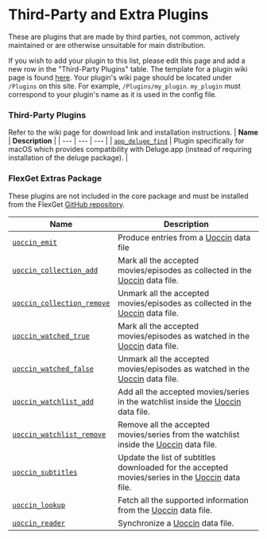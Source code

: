 # Third-Party and Extra Plugins
These are plugins that are made by third parties, not common, actively maintained or are otherwise unsuitable for main distribution.

If you wish to add your plugin to this list, please edit this page and add a new row in the "Third-Party Plugins" table. The template for a plugin wiki page is found [here](/Site/ThirdPartyPluginTemplate). Your plugin's wiki page should be located under `/Plugins` on this site. For example, `/Plugins/my_plugin`. `my_plugin` must correspond to your plugin's name as it is used in the config file.

### Third-Party Plugins
Refer to the wiki page for download link and installation instructions.
| **Name** | **Description** |
| --- | --- | --- |
| [`app_deluge_find`](/Plugins/app_deluge_find) | Plugin specifically for macOS which provides compatibility with Deluge.app (instead of requiring installation of the deluge package). |

### FlexGet Extras Package

These plugins are not included in the core package and must be installed from the FlexGet [GitHub repository](https://github.com/Flexget/extras).

| **Name** | **Description** |
| --- | --- |
| [`uoccin_emit`](/Plugins/uoccin_emit) | Produce entries from a [Uoccin](https://github.com/tarzasai/Uoccin) data file |
| [`uoccin_collection_add`](/Plugins/uoccin_collection) | Mark all the accepted movies/episodes as collected in the [Uoccin](https://github.com/tarzasai/Uoccin) data file. |
| [`uoccin_collection_remove`](/Plugins/uoccin_collection) | Unmark all the accepted movies/episodes as collected in the [Uoccin](https://github.com/tarzasai/Uoccin) data file. |
| [`uoccin_watched_true`](/Plugins/uoccin_watched) | Mark all the accepted movies/episodes as watched in the [Uoccin](https://github.com/tarzasai/Uoccin) data file. |
| [`uoccin_watched_false`](/Plugins/uoccin_watched) | Unmark all the accepted movies/episodes as watched in the [Uoccin](https://github.com/tarzasai/Uoccin) data file. |
| [`uoccin_watchlist_add`](/Plugins/uoccin_watchlist) | Add all the accepted movies/series in the watchlist inside the [Uoccin](https://github.com/tarzasai/Uoccin) data file. |
| [`uoccin_watchlist_remove`](/Plugins/uoccin_watchlist) | Remove all the accepted movies/series from the watchlist inside the [Uoccin](https://github.com/tarzasai/Uoccin) data file. |
| [`uoccin_subtitles`](/Plugins/uoccin_subtitles) | Update the list of subtitles downloaded for the accepted movies/series in the [Uoccin](https://github.com/tarzasai/Uoccin) data file. |
| [`uoccin_lookup`](/Plugins/uoccin_lookup) | Fetch all the supported information from the [Uoccin](https://github.com/tarzasai/Uoccin) data file. |
| [`uoccin_reader`](/Plugins/uoccin_reader) | Synchronize a [Uoccin](https://github.com/tarzasai/Uoccin) data file. |
